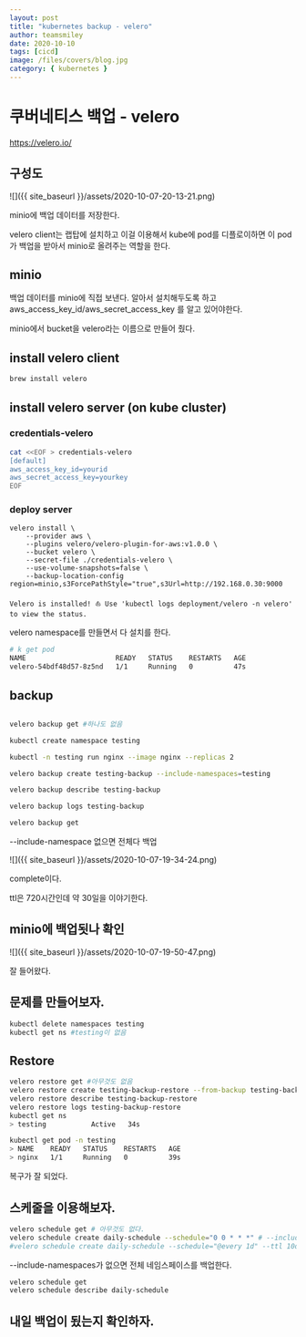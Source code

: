 ```yaml
---
layout: post
title: "kubernetes backup - velero"
author: teamsmiley
date: 2020-10-10
tags: [cicd]
image: /files/covers/blog.jpg
category: { kubernetes }
---
```


# 쿠버네티스 백업 - velero

<https://velero.io/>

## 구성도

![]({{ site_baseurl }}/assets/2020-10-07-20-13-21.png)

minio에 백업 데이터를 저장한다.

velero client는 랩탑에 설치하고 이걸 이용해서 kube에 pod를 디플로이하면 이 pod가 백업을 받아서 minio로 올려주는 역할을 한다.

## minio

백업 데이터를 minio에 직접 보낸다. 알아서 설치해두도록 하고 aws_access_key_id/aws_secret_access_key 를 알고 있어야한다.

minio에서 bucket을 velero라는 이름으로 만들어 줬다.

## install velero client

```bash
brew install velero
```

## install velero server (on kube cluster)

### credentials-velero

```bash
cat <<EOF > credentials-velero
[default]
aws_access_key_id=yourid
aws_secret_access_key=yourkey
EOF
```

### deploy server

```batch
velero install \
    --provider aws \
    --plugins velero/velero-plugin-for-aws:v1.0.0 \
    --bucket velero \
    --secret-file ./credentials-velero \
    --use-volume-snapshots=false \
    --backup-location-config region=minio,s3ForcePathStyle="true",s3Url=http://192.168.0.30:9000
```

```
Velero is installed! ⛵ Use 'kubectl logs deployment/velero -n velero' to view the status.
```

velero namespace를 만들면서 다 설치를 한다.

```bash
# k get pod
NAME                      READY   STATUS    RESTARTS   AGE
velero-54bdf48d57-8z5nd   1/1     Running   0          47s
```

## backup

```bash

velero backup get #하나도 없음

kubectl create namespace testing

kubectl -n testing run nginx --image nginx --replicas 2

velero backup create testing-backup --include-namespaces=testing

velero backup describe testing-backup

velero backup logs testing-backup

velero backup get
```

--include-namespace 없으면 전체다 백업

![]({{ site_baseurl }}/assets/2020-10-07-19-34-24.png)

complete이다.

ttl은 720시간인데 약 30일을 이야기한다.

## minio에 백업됫나 확인

![]({{ site_baseurl }}/assets/2020-10-07-19-50-47.png)

잘 들어왔다.

## 문제를 만들어보자.

```bash
kubectl delete namespaces testing
kubectl get ns #testing이 없음
```

## Restore

```bash
velero restore get #아무것도 없음
velero restore create testing-backup-restore --from-backup testing-backup
velero restore describe testing-backup-restore
velero restore logs testing-backup-restore
kubectl get ns
> testing           Active   34s

kubectl get pod -n testing
> NAME    READY   STATUS    RESTARTS   AGE
> nginx   1/1     Running   0          39s
```

복구가 잘 되었다.

## 스케줄을 이용해보자.

```bash
velero schedule get # 아무것도 없다.
velero schedule create daily-schedule --schedule="0 0 * * *" # --include-namespaces testing
#velero schedule create daily-schedule --schedule="@every 1d" --ttl 10d
```

--include-namespaces가 없으면 전체 네임스페이스를 백업한다.

```bash
velero schedule get
velero schedule describe daily-schedule
```

## 내일 백업이 됬는지 확인하자.
